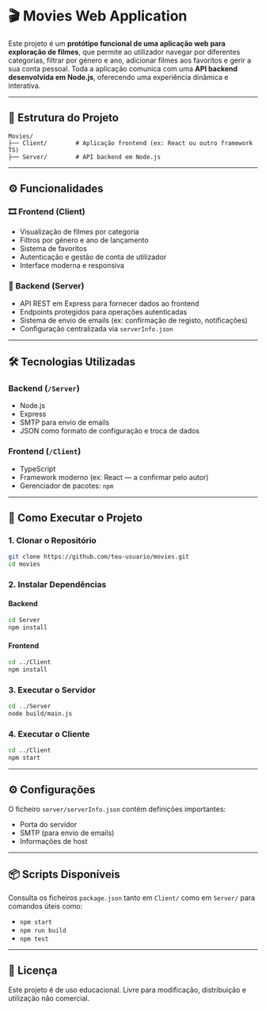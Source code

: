 # 🎬 Movies Web Application

Este projeto é um **protótipo funcional de uma aplicação web para exploração de filmes**, que permite ao utilizador navegar por diferentes categorias, filtrar por género e ano, adicionar filmes aos favoritos e gerir a sua conta pessoal. Toda a aplicação comunica com uma **API backend desenvolvida em Node.js**, oferecendo uma experiência dinâmica e interativa.

---

## 🧱 Estrutura do Projeto

```
Movies/
├── Client/        # Aplicação frontend (ex: React ou outro framework TS)
├── Server/        # API backend em Node.js
```

---

## ⚙️ Funcionalidades

### 🎞️ Frontend (Client)
- Visualização de filmes por categoria
- Filtros por género e ano de lançamento
- Sistema de favoritos
- Autenticação e gestão de conta de utilizador
- Interface moderna e responsiva

### 🔗 Backend (Server)
- API REST em Express para fornecer dados ao frontend
- Endpoints protegidos para operações autenticadas
- Sistema de envio de emails (ex: confirmação de registo, notificações)
- Configuração centralizada via `serverInfo.json`

---

## 🛠️ Tecnologias Utilizadas

### Backend (`/Server`)
- Node.js
- Express
- SMTP para envio de emails
- JSON como formato de configuração e troca de dados

### Frontend (`/Client`)
- TypeScript
- Framework moderno (ex: React — a confirmar pelo autor)
- Gerenciador de pacotes: `npm`

---

## 🚀 Como Executar o Projeto

### 1. Clonar o Repositório
```bash
git clone https://github.com/teu-usuario/movies.git
cd movies
```

### 2. Instalar Dependências

#### Backend
```bash
cd Server
npm install
```

#### Frontend
```bash
cd ../Client
npm install
```

### 3. Executar o Servidor
```bash
cd ../Server
node build/main.js
```

### 4. Executar o Cliente
```bash
cd ../Client
npm start
```

---

## ⚙️ Configurações

O ficheiro `server/serverInfo.json` contém definições importantes:
- Porta do servidor
- SMTP (para envio de emails)
- Informações de host

---

## 📦 Scripts Disponíveis

Consulta os ficheiros `package.json` tanto em `Client/` como em `Server/` para comandos úteis como:
- `npm start`
- `npm run build`
- `npm test`

---

## 📜 Licença

Este projeto é de uso educacional. Livre para modificação, distribuição e utilização não comercial.


